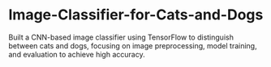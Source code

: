 # Image-Classifier-for-Cats-and-Dogs
Built a CNN-based image classifier using TensorFlow to distinguish between cats and dogs, focusing on image preprocessing, model training, and evaluation to achieve high accuracy.
